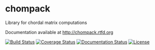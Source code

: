 chompack
========

Library for chordal matrix computations

Documentation available at http://chompack.rtfd.org

[![Build Status](https://travis-ci.org/cvxopt/chompack.svg?branch=master)](https://travis-ci.org/cvxopt/chompack)
[![Coverage Status](https://coveralls.io/repos/github/cvxopt/chompack/badge.svg?branch=master)](https://coveralls.io/github/cvxopt/chompack?branch=master)
[![Documentation Status](https://readthedocs.org/projects/chompack/badge/?version=latest)](http://chompack.readthedocs.io/en/latest/?badge=latest)
[![License](https://img.shields.io/badge/license-GPL3-blue.svg)](https://www.gnu.org/licenses/gpl-3.0.en.html)
